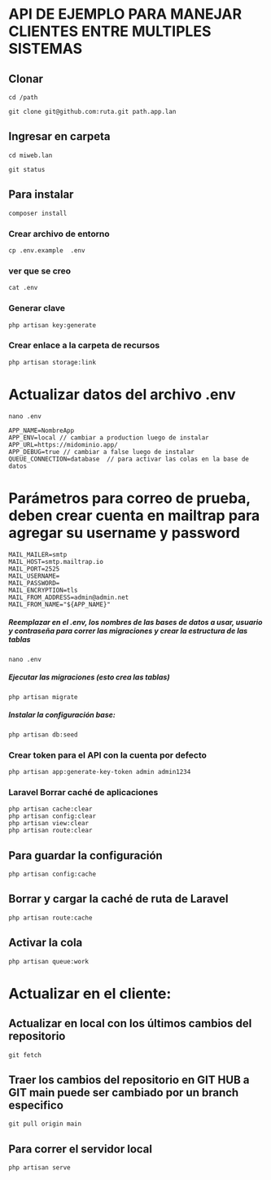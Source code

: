 # API DE EJEMPLO PARA MANEJAR CLIENTES ENTRE MULTIPLES SISTEMAS

## Clonar

    cd /path
    
    git clone git@github.com:ruta.git path.app.lan
            
## Ingresar en carpeta
        
    cd miweb.lan
        
    git status
        
## Para instalar

    composer install 

### Crear archivo de entorno

	cp .env.example  .env

### ver que se creo

	cat .env

### Generar clave 

	php artisan key:generate

### Crear enlace a la carpeta de recursos

	php artisan storage:link
                
# Actualizar datos del archivo .env

    nano .env
        
    APP_NAME=NombreApp
    APP_ENV=local // cambiar a production luego de instalar
    APP_URL=https://midominio.app/
    APP_DEBUG=true // cambiar a false luego de instalar
    QUEUE_CONNECTION=database  // para activar las colas en la base de datos
        
# Parámetros para correo de prueba, deben crear cuenta en mailtrap para agregar su username y password

	MAIL_MAILER=smtp
	MAIL_HOST=smtp.mailtrap.io
	MAIL_PORT=2525
	MAIL_USERNAME=
	MAIL_PASSWORD=
	MAIL_ENCRYPTION=tls
	MAIL_FROM_ADDRESS=admin@admin.net
	MAIL_FROM_NAME="${APP_NAME}"
 
##### Reemplazar en el .env, los nombres de las bases de datos a usar, usuario y contraseña para correr las migraciones y crear la estructura de las tablas
    
    nano .env
       
##### Ejecutar las migraciones (esto crea las tablas)
       
    php artisan migrate
    
##### Instalar la configuración base: 
        
    php artisan db:seed 

### Crear token para el API con la cuenta por defecto

    php artisan app:generate-key-token admin admin1234
                        
### Laravel Borrar caché de aplicaciones

	php artisan cache:clear
	php artisan config:clear
	php artisan view:clear
	php artisan route:clear

## Para guardar la configuración

    php artisan config:cache 
	
##  Borrar y cargar la caché de ruta de Laravel	
    
    php artisan route:cache 

## Activar la cola

    php artisan queue:work

# Actualizar en el cliente:

## Actualizar en local con los últimos cambios del repositorio

    git fetch
        
## Traer los cambios del repositorio en GIT HUB a GIT main puede ser cambiado por un branch especifico

    git pull origin main
        
## Para correr el servidor local

    php artisan serve